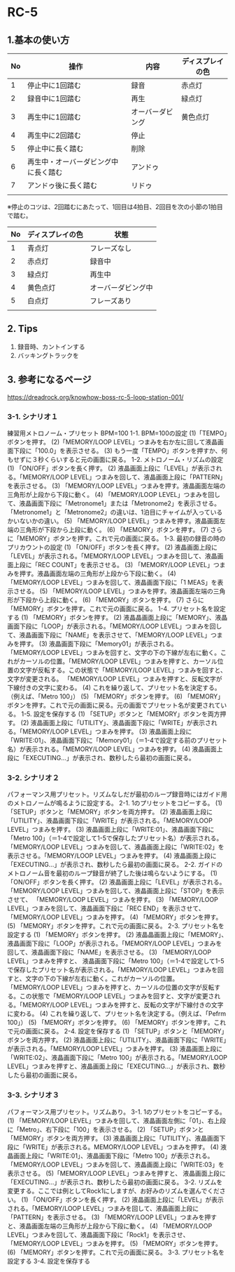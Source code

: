 # RC-5
  
## 1.基本の使い方
|No|操作|内容|ディスプレイの色|
|--|--|--|--|
|1|停止中に1回踏む|録音|赤点灯|
|2|録音中に1回踏む|再生|緑点灯|
|3|再生中に1回踏む|オーバーダビング|黄色点灯|
|4|再生中に2回踏む|停止||
|5|停止中に長く踏む|削除||
|6|再生中・オーバーダビング中に長く踏む|アンドゥ||
|7|アンドゥ後に長く踏む|リドゥ||
|||||  
  
※停止のコツは、2回踏むにあたって、1回目は4拍目、2回目を次の小節の1拍目で踏む。  
  
|No|ディスプレイの色|状態|
|--|--|--|
|1|青点灯|フレーズなし|
|2|赤点灯|録音中|
|3|緑点灯|再生中|
|4|黄色点灯|オーバーダビング中|
|5|白点灯|フレーズあり|
||||

## 2. Tips
1. 録音時、カントインする
2. バッキングトラックを

## 3. 参考になるページ
https://dreadrock.org/knowhow-boss-rc-5-loop-station-001/
### 3-1. シナリオ１
練習用メトロノーム・プリセット BPM=100
1-1. BPM=100の設定
(1)「TEMPO」ボタンを押す。
(2)「MEMORY/LOOP LEVEL」つまみを右か左に回して液晶画面下段に「100.0」を表示させる。
(3) もう一度「TEMPO」ボタンを押すか、何もせずに３秒くらいすると元の画面に戻る。
1-2. メトロノーム・リズムの設定
(1) 「ON/OFF」ボタンを長く押す。
(2) 液晶画面上段に「LEVEL」が表示される。「MEMORY/LOOP LEVEL」つまみを回して、液晶画面上段に「PATTERN」を表示させる。
(3) 「MEMORY/LOOP LEVEL」つまみを押す。液晶画面左端の三角形が上段から下段に動く。
(4) 「MEMORY/LOOP LEVEL」つまみを回して、液晶画面下段に「Metronome1」または「Metronome2」を表示させる。「Metronome1」と「Metronome2」の違いは、1泊目にチャイムが入っているかいないかの違い。
(5) 「MEMORY/LOOP LEVEL」つまみを押す。液晶画面左端の三角形が下段から上段に動く。
(6) 「MEMORY」ボタンを押す。
(7) さらに「MEMORY」ボタンを押す。これで元の画面に戻る。
1-3. 最初の録音の時のプリカウントの設定
(1) 「ON/OFF」ボタンを長く押す。
(2) 液晶画面上段に「LEVEL」が表示される。「MEMORY/LOOP LEVEL」つまみを回して、液晶画面上段に「REC COUNT」を表示させる。
(3) 「MEMORY/LOOP LEVEL」つまみを押す。液晶画面左端の三角形が上段から下段に動く。
(4) 「MEMORY/LOOP LEVEL」つまみを回して、液晶画面下段に「1 MEAS」を表示させる。
(5) 「MEMORY/LOOP LEVEL」つまみを押す。液晶画面左端の三角形が下段から上段に動く。
(6) 「MEMORY」ボタンを押す。
(7) さらに「MEMORY」ボタンを押す。これで元の画面に戻る。
1-4. プリセット名を設定する
(1) 「MEMORY」ボタンを押す。
(2)  液晶晶画面上段に「MEMORY」、液晶画面下段に「LOOP」が表示される。「MEMORY/LOOP LEVEL」つまみを回して、液晶画面下段に「NAME」を表示させて、「MEMORY/LOOP LEVEL」つまみを押す。
(3)  液晶画面下段に「Memory01」が表示される。 「MEMORY/LOOP LEVEL」つまみを回すと、文字の下の下線が左右に動く。これがカーソルの位置。「MEMORY/LOOP LEVEL」つまみを押すと、カーソル位置の文字が反転する。この状態で「MEMORY/LOOP LEVEL」つまみを回すと、文字が変更される。 「MEMORY/LOOP LEVEL」つまみを押すと、反転文字が下線付きの文字に変わる。
(4) これを繰り返して、プリセット名を決定する。（例えば、「Metro 100」）
(5) 「MEMORY」ボタンを押す。
(6) 「MEMORY」ボタンを押す。これで元の画面に戻る。元の画面でプリセット名が変更されている。
1-5. 設定を保存する
(1) 「SETUP」ボタンと「MEMORY」ボタンを両方押す。
(2) 液晶画面上段に「UTILITY」、液晶画面下段に「WRITE」が表示される。「MEMORY/LOOP LEVEL」つまみを押す。
(3) 液晶画面上段に「WRITE:01」、液晶画面下段に「Memory01」（＝1-4で設定する前のプリセット名）が表示される。「MEMORY/LOOP LEVEL」つまみを押す。
(4) 液晶画面上段に「EXECUTING…」が表示され、数秒したら最初の画面に戻る。


### 3-2. シナリオ２
パフォーマンス用プリセット。リズムなしだが最初のループ録音時にはガイド用のメトロノームが鳴るように設定する。
2-1. 1のプリセットをコピーする。
(1) 「SETUP」ボタンと「MEMORY」ボタンを両方押す。
(2) 液晶画面上段に「UTILITY」、液晶画面下段に「WRITE」が表示される。「MEMORY/LOOP LEVEL」つまみを押す。
(3) 液晶画面上段に「WRITE:01」、液晶画面下段に「Metro 100」（＝1-4で設定して1-5で保存したプリセット名）が表示される。「MEMORY/LOOP LEVEL」つまみを回して、液晶画面上段に「WRITE:02」を表示させる。「MEMORY/LOOP LEVEL」つまみを押す。
(4) 液晶画面上段に「EXECUTING…」が表示され、数秒したら最初の画面に戻る。
2-2. ガイドのメトロノーム音を最初のループ録音が終了した後は鳴らないようにする。
(1) 「ON/OFF」ボタンを長く押す。
(2) 液晶画面上段に「LEVEL」が表示される。「MEMORY/LOOP LEVEL」つまみを回して、液晶画面上段に「STOP」を表示させて、 「MEMORY/LOOP LEVEL」つまみを押す。
(3) 「MEMORY/LOOP LEVEL」つまみを回して、液晶画面下段に「REC END」を表示させて、 「MEMORY/LOOP LEVEL」つまみを押す。
(4) 「MEMORY」ボタンを押す。
(5) 「MEMORY」ボタンを押す。これで元の画面に戻る。
2-3. プリセット名を設定する
(1) 「MEMORY」ボタンを押す。
(2)  液晶晶画面上段に「MEMORY」、液晶画面下段に「LOOP」が表示される。「MEMORY/LOOP LEVEL」つまみを回して、液晶画面下段に「NAME」を表示させる。
(3) 「MEMORY/LOOP LEVEL」つまみを押すと、 液晶画面下段に「Metro 100」（＝1-4で設定して1-5で保存したプリセット名が表示される。「MEMORY/LOOP LEVEL」つまみを回すと、文字の下の下線が左右に動く。これがカーソルの位置。 「MEMORY/LOOP LEVEL」つまみを押すと、カーソルの位置の文字が反転する。この状態で「MEMORY/LOOP LEVEL」つまみを回すと、文字が変更される。「MEMORY/LOOP LEVEL」つまみを押すと、反転の文字が下線付きの文字に変わる。
(4) これを繰り返して、プリセット名を決定する。（例えば、「Pefrm 100」）
(5) 「MEMORY」ボタンを押す。
(6) 「MEMORY」ボタンを押す。これで元の画面に戻る。
2-4. 設定を保存する
(1) 「SETUP」ボタンと「MEMORY」ボタンを両方押す。
(2) 液晶画面上段に「UTILITY」、液晶画面下段に「WRITE」が表示される。「MEMORY/LOOP LEVEL」つまみを押す。
(3) 液晶画面上段に「WRITE:02」、液晶画面下段に「Metro 100」が表示される。「MEMORY/LOOP LEVEL」つまみを押すと、液晶画面上段に「EXECUTING…」が表示され、数秒したら最初の画面に戻る。

### 3-3. シナリオ３
 パフォーマンス用プリセット。リズムあり。
 3-1. 1のプリセットをコピーする。
 (1) 「MEMORY/LOOP LEVEL」つまみを回して、液晶画面左側に「01」、右上段に「Metro」、右下段に「100」を表示させる。
 (2) 「SETUP」ボタンと「MEMORY」ボタンを両方押す。
 (3) 液晶画面上段に「UTILITY」、液晶画面下段に「WRITE」が表示される。MEMORY/LOOP LEVEL」つまみを押す。
 (4) 液晶画面上段に「WRITE:01」、液晶画面下段に「Metro 100」が表示される。「MEMORY/LOOP LEVEL」つまみを回して、液晶画面上段に「WRITE:03」を表示させる。
 (5)「MEMORY/LOOP LEVEL」つまみを押すと、 液晶画面上段に「EXECUTING…」が表示され、数秒したら最初の画面に戻る。
 3-2. リズムを変更する。ここでは例としてRock1にしますが、お好みのリズムを選んでください。
 (1) 「ON/OFF」ボタンを長く押す。
 (2) 液晶画面上段に「LEVEL」が表示される。「MEMORY/LOOP LEVEL」つまみを回して、液晶画面上段に「PATTERN」を表示させる。
 (3) 「MEMORY/LOOP LEVEL」つまみを押すと、液晶画面左端の三角形が上段から下段に動く。
 (4) 「MEMORY/LOOP LEVEL」つまみを回して、液晶画面下段に「Rock1」を表示させ、「MEMORY/LOOP LEVEL」つまみを押す。
 (5) 「MEMORY」ボタンを押す。
 (6) 「MEMORY」ボタンを押す。これで元の画面に戻る。
 3-3. プリセット名を設定する
 3-4. 設定を保存する
 